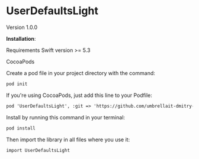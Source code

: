 # UserDefaultsLight

Version 1.0.0

**Installation**: 

Requirements
Swift version >= 5.3

CocoaPods

Сreate a pod file in your project directory with the command:
```html
pod init
```
If you're using CocoaPods, just add this line to your Podfile:
```html
pod 'UserDefaultsLight', :git => 'https://github.com/umbrellait-dmitry-sedov/UserDefaultsLights', :tag => '1.0.0'
```
Install by running this command in your terminal:
```html
pod install
```
Then import the library in all files where you use it:
```html
import UserDefaultsLight
```
